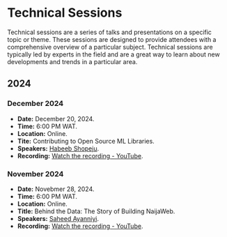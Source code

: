 # Technical Sessions

Technical sessions are a series of talks and presentations on a specific topic or theme. These sessions are designed to provide attendees with a comprehensive overview of a particular subject. Technical sessions are typically led by experts in the field and are a great way to learn about new developments and trends in a particular area.

## 2024

### December 2024

- **Date:** December 20, 2024.
- **Time:** 6:00 PM WAT.
- **Location:** Online.
- **Tite:** Contributing to Open Source ML Libraries.
- **Speakers:** [Habeeb Shopeju](https://x.com/HAKSOAT).
- **Recording:** [Watch the recording - YouTube](https://youtu.be/T4s7BdWQEnc).

### November 2024

- **Date:** Novebmer 28, 2024.
- **Time:** 6:00 PM WAT.
- **Location:** Online.
- **Title:** Behind the Data: The Story of Building NaijaWeb.
- **Speakers:** [Saheed Ayanniyi](https://x.com/saheedniyi_02).
- **Recording:** [Watch the recording - YouTube](https://youtu.be/iMq01xQMChU).
